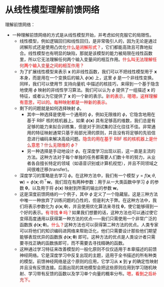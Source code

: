 

# 从线性模型理解前馈网络

理解前馈网络：

- 一种理解前馈网络的方式是从线性模型开始，并考虑如何克服它的局限性。
  - 线性模型，例如逻辑回归和线性回归，是非常吸引人的，因为无论是通过闭解形式还是使用凸优化<span style="color:red;">什么是闭解形式？</span>，它们都能高效且可靠地拟合。线性模型也有明显的缺陷，那就是该模型的能力被局限在线性函数里，所以它无法理解任何两个输入变量间的相互作用。<span style="color:red;">什么叫无法理解任何两个输入变量之间的相互作用？</span>
  - 为了扩展线性模型来表示 $\boldsymbol x$ 的非线性函数，我们可以不把线性模型用于 $\boldsymbol x$ 本身，而是用在一个变换后的输入 $\phi(\boldsymbol x)$ 上，这里 $\phi$ 是一个非线性变换。同样，我们可以使用节 支持向量机 中描述的核技巧，来得到一个基于隐含地使用 $\phi$ 映射的非线性学习算法。我们可以认为 $\phi$ 提供了一组描述 $\boldsymbol x$ 的特征，或者认为它提供了 $\boldsymbol x$ 的一个新的表示。<span style="color:red;">新的表示，嗯嗯，这样理解有意思，可以的。每种映射都是一种新的表示。</span>
  - 剩下的问题就是如何选择映射 $\phi$。
    - 其中一种选择是使用一个通用的 $\phi$，例如无限维的 $\phi$，它隐含地用在基于 RBF 核的核机器上。如果 $\phi(\boldsymbol x)$ 具有足够高的维数，我们总是有足够的能力来拟合训练集，但是对于测试集的泛化往往不佳。非常通用的特征映射通常只基于局部光滑的原则，并且没有将足够的先验信息进行编码来解决高级问题。<span style="color:red;">隐含的用在基于 RBF 核的核机器上是什么意思？什么无限维的 $\phi$？</span>
    - 另一种选择是手动地设计 $\phi$。在深度学习出现以前，这一直是主流的方法。这种方法对于每个单独的任务都需要人们数十年的努力，从业者各自擅长特定的领域（如语音识别或计算机视觉），并且不同领域之间很难迁移(transfer)。
  - 深度学习的策略是去学习 $\phi$。在这种方法中，我们有一个模型 $y = f(\boldsymbol x;\theta, \boldsymbol w) = \phi(\boldsymbol x; \theta)^\top \boldsymbol w$。我们现在有两种参数：用于从一大类函数中学习 $\phi$ 的参数 $\boldsymbol \theta$，以及用于将 $\phi(\boldsymbol x)$ 映射到所需的输出的参数 $\boldsymbol w$。
  - 这是深度前馈网络的一个例子，其中 $\phi$ 定义了一个隐藏层。这是三种方法中唯一一种放弃了训练问题的凸性的，但是利大于弊。在这种方法中，我们将表示参数化为 $\phi(\boldsymbol x; \boldsymbol \theta)$，并且使用优化算法来寻找 $\boldsymbol \theta$，使它能够得到一个好的表示。<span style="color:red;">有寻找 $\boldsymbol \theta$ 吗？</span>如果我们想要的话，这种方法也可以通过使它变得高度通用以获得第一种方法的优点——我们只需使用一个非常广泛的函数族 $\phi(\boldsymbol x; \boldsymbol \theta)$。<span style="color:red;">什么？</span>这种方法也可以获得第二种方法的优点。人类专家可以将他们的知识编码进网络来帮助泛化，他们只需要设计那些他们期望能够表现优异的函数族 $\phi(\boldsymbol x; \boldsymbol \theta)$ 即可。这种方法的优点是人类设计者只需要寻找正确的函数族即可，而不需要去寻找精确的函数。
  - 这种通过学习特征来改善模型的一般化原则不仅仅适用于本章描述的前馈神经网络。它是深度学习中反复出现的主题，适用于全书描述的所有种类的模型。前馈神经网络是这个原则的应用，它学习从 $\boldsymbol x$ 到 $\boldsymbol y$ 的确定性映射并且没有反馈连接。后面出现的其他模型会把这些原则应用到学习随机映射、学习带有反馈的函数以及学习单个向量的概率分布。<span style="color:red;">嗯，看到之后补充下。</span>


